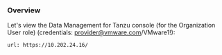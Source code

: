 
### Overview

Let's view the Data Management for Tanzu console (for the Organization User role) (credentials: provider@vmware.com/VMware1!):
```dashboard:open-url
url: https://10.202.24.16/
```